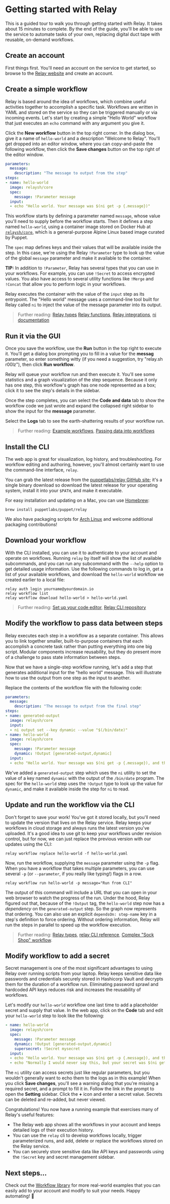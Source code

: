 # Getting started with Relay

This is a guided tour to walk you through getting started with Relay. It takes about 15 minutes to complete. By the end of the guide, you'll be able to use the service to automate tasks of your own, replacing digital duct tape with reusable, on-demand workflows.

## Create an account

First things first. You'll need an account on the service to get started, so browse to the [Relay website](https://app.relay.sh/) and create an account.

## Create a simple workflow

Relay is based around the idea of workflows, which combine useful activities together to accomplish a specific task. Workflows are written in YAML and stored on the service so they can be triggered manually or via incoming events. Let's start by creating a simple "Hello World" workflow that just executes an `echo` command with any argument you give it.

Click the **New workflow** button in the top right corner. In the dialog box, give it a name of `hello-world` and a description "Welcome to Relay". You'll get dropped into an editor window, where you can copy-and-paste the following workflow, then click the **Save changes** button on the top right of the editor window.

```yaml
parameters:
  message:
    description: "The message to output from the step"
steps:
- name: hello-world
  image: relaysh/core
  spec:
    message: !Parameter message
  input:
  - echo "Hello world. Your message was $(ni get -p {.message})"
```

This workflow starts by defining a parameter named `message`, whose value you'll need to supply before the workflow starts. Then it defines a step named `hello-world`, using a container image stored on Docker Hub at [`relaysh/core`](https://hub.docker.com/r/relaysh/core), which is a general-purpose Alpine Linux based image curated by Puppet.

The `spec` map defines keys and their values that will be available inside the step. In this case, we're using the Relay `!Parameter` type to look up the value of the global `message` parameter and make it available to the container. 

**TIP:** In addition to `!Parameter`, Relay has several types that you can use in your workflows. For example, you can use `!Secret` to access encrypted values. You also have access to several utility functions like `!Merge` and `!Concat` that allow you to perform logic in your workflows.

Relay executes the container with the value of the `input` step as its entrypoint. The "Hello world" message uses a command-line tool built for Relay called `ni` to inject the value of the message parameter into its output.

> Further reading: [Relay types](reference/relay-types.md) [Relay functions](reference/relay-functions.md), [Relay integrations](https://github.com/relay-integrations), [ni documentation](cli/ni.md)

## Run it via the GUI

Once you save the workflow, use the **Run** button in the top right to execute it. You'll get a dialog box prompting you to fill in a value for the **messag** parameter, so enter something witty (if you need a suggestion, try "relay.sh r00lz"), then click **Run workflow**.

Relay will queue your workflow run and then execute it. You'll see some statistics and a graph visualization of the step sequence. Because it only has one step, this workflow's graph has one node represented as a box; click it to see the step's details in the sidebar.

Once the step completes, you can select the **Code and data** tab to show the workflow code we just wrote and expand the collapsed right sidebar to show the input for the **message** parameter.

Select the **Logs** tab to see the earth-shattering results of your workflow run.

> Further reading: [Example workflows](https://github.com/puppetlabs/relay-workflows), [Passing data into workflows](using-workflows/passing-data-into-workflow-steps.md)

## Install the CLI

The web app is great for visualization, log history, and troubleshooting. For workflow editing and authoring, however, you'll almost certainly want to use the command-line interface, `relay`.

You can grab the latest release from the [puppetlabs/relay GitHub site](https://github.com/puppetlabs/relay/releases); it's a single binary download so download the latest release for your operating system, install it into your `$PATH`, and make it executable.

For easy installation and updating on a Mac, you can use [Homebrew](https://brew.sh):

```shell
brew install puppetlabs/puppet/relay
```
We also have packaging scripts for [Arch Linux](https://github.com/puppetlabs/relay/blob/master/build/package/archlinux/PKGBUILD) and welcome additional packaging contributions!

## Download your workflow

With the CLI installed, you can use it to authenticate to your account and operate on workflows. Running `relay` by itself will show the list of available subcommands, and you can run any subcommand with the `--help` option to get detailed usage information. Use the following commands to log in, get a list of your available workflows, and download the `hello-world` workflow we created earlier to a local file:

```
relay auth login yourname@yourdomain.io
relay workflow list
relay workflow download hello-world > hello-world.yaml
```

> Further reading: [Set up your code editor](setting-up-editor.md), [Relay CLI repository](https://github.com/puppetlabs/relay/)

## Modify the workflow to pass data between steps

Relay executes each step in a workflow as a separate container. This allows you to link together smaller, built-to-purpose containers that each accomplish a concrete task rather than putting everything into one big script. Modular components increase reusability, but they do present more of a challenge to pass state information between steps.

Now that we have a single-step workflow running, let's add a step that generates additional input for the "hello world" message. This will illustrate how to use the output from one step as the input to another.

Replace the contents of the workflow file with the following code:

```yaml
parameters:
  message:
    description: "The message to output from the final step"
steps:
- name: generated-output
  image: relaysh/core
  input:
  - ni output set --key dynamic --value "$(/bin/date)"
- name: hello-world
  image: relaysh/core
  spec:
    message: !Parameter message
    dynamic: !Output [generated-output,dynamic]
  input:
  - echo "Hello world. Your message was $(ni get -p {.message}), and the generated output was $(ni get -p {.dynamic})"
```

We've added a `generated-output` step which uses the `ni` utility to set the value of a key named `dynamic` with the output of the `/bin/date` program. The spec for the `hello-world` step uses the `!Output` type to look up the value for `dynamic`, and make it available inside the step for `ni` to read.

## Update and run the workflow via the CLI

Don't forget to save your work! You've got it stored locally, but you'll need to update the version that lives on the Relay service. Relay keeps your workflows in cloud storage and always runs the latest version you've uploaded. It's a good idea to use git to keep your workflows under revision control, but for now, we can just replace the previous version with our updates using the CLI:

```
relay workflow replace hello-world -f hello-world.yaml
```

Now, run the workflow, supplying the `message` parameter using the `-p` flag. When you have a workflow that takes multiple parameters, you can use several `-p` (or `--parameter`, if you really like typing!) flags in a row.

```
relay workflow run hello-world -p message="Run from CLI"
```

The output of this command will include a URL that you can open in your web browser to watch the progress of the run. Under the hood, Relay figured out that, because of the `!Output` tag, the `hello-world` step now has a _dependency_ on the `generated-output` step. So the graph now represents that ordering. You can also use an explicit `dependsOn: step-name` key in a step's definition to force ordering. Without ordering information, Relay will run the steps in parallel to speed up the workflow execution.

> Further reading: [Relay types](reference/relay-types.md), [relay CLI reference](cli/relay.md), [Complex "Sock Shop" workflow](https://github.com/puppetlabs/relay-workflow-examples/tree/master/aks-sock-shop).

## Modify workflow to add a secret

Secret management is one of the most significant advantages to using Relay over running scripts from your laptop. Relay keeps sensitive data like passwords and credentials securely stored in Hashicorp Vault and decrypts them for the duration of a workflow run. Eliminating password sprawl and hardcoded API keys reduces risk and increases the reusability of workflows.

Let's modify our `hello-world` workflow one last time to add a placeholder secret and supply that value. In the web app, click on the **Code** tab and edit your `hello-world` step to look like the following:

```yaml
- name: hello-world
  image: relaysh/core
  spec:
    message: !Parameter message
    dynamic: !Output [generated-output,dynamic]
    supersecret: !Secret mysecret
  input:
  - echo "Hello world. Your message was $(ni get -p {.message}), and the generated output was $(ni get -p {.dynamic})."
  - echo "Normally I would never say this, but your secret was $(ni get -p {.supersecret})"
```
The `ni` utility can access secrets just like regular parameters, but you wouldn't generally want to echo them to the logs as in this example!
When you click **Save changes**, you'll see a warning dialog that you're missing a required secret, and a prompt to fill it in. Follow the link in the prompt to open the **Setting** sidebar. Click the **+** icon and enter a secret value. Secrets can be deleted and re-added, but never viewed.

Congratulations! You now have a running example that exercises many of Relay's useful features:

* The Relay web app shows all the workflows in your account and keeps detailed logs of their execution history.
* You can use the `relay` cli to develop workflows locally, trigger parameterized runs, and add, delete or replace the workflows stored on the Relay service. 
* You can securely store sensitive data like API keys and passwords using the `!Secret` key and secret management sidebar.

## Next steps...

Check out the [Workflow library](https://relay.sh/workflows/) for more real-world examples that you can easily add to your account and modify to suit your needs. Happy automating! 🤖
